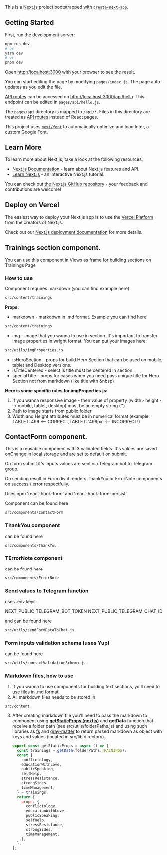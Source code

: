 This is a [Next.js](https://nextjs.org/) project bootstrapped with
[`create-next-app`](https://github.com/vercel/next.js/tree/canary/packages/create-next-app).

## Getting Started

First, run the development server:

```bash
npm run dev
# or
yarn dev
# or
pnpm dev
```

Open [http://localhost:3000](http://localhost:3000) with your browser to see the
result.

You can start editing the page by modifying `pages/index.js`. The page
auto-updates as you edit the file.

[API routes](https://nextjs.org/docs/api-routes/introduction) can be accessed on
[http://localhost:3000/api/hello](http://localhost:3000/api/hello). This
endpoint can be edited in `pages/api/hello.js`.

The `pages/api` directory is mapped to `/api/*`. Files in this directory are
treated as [API routes](https://nextjs.org/docs/api-routes/introduction) instead
of React pages.

This project uses
[`next/font`](https://nextjs.org/docs/basic-features/font-optimization) to
automatically optimize and load Inter, a custom Google Font.

## Learn More

To learn more about Next.js, take a look at the following resources:

- [Next.js Documentation](https://nextjs.org/docs) - learn about Next.js
  features and API.
- [Learn Next.js](https://nextjs.org/learn) - an interactive Next.js tutorial.

You can check out
[the Next.js GitHub repository](https://github.com/vercel/next.js/) - your
feedback and contributions are welcome!

## Deploy on Vercel

The easiest way to deploy your Next.js app is to use the
[Vercel Platform](https://vercel.com/new?utm_medium=default-template&filter=next.js&utm_source=create-next-app&utm_campaign=create-next-app-readme)
from the creators of Next.js.

Check out our
[Next.js deployment documentation](https://nextjs.org/docs/deployment) for more
details.

## Trainings section component.

You can use this component in Views as frame for building sections on Trainings
Page

### How to use

Component requires markdown (you can find example here)

```bash
src/content/trainings
```

**Props:**

- markdown - markdown in .md format. Example you can find here:

```bash
src/content/trainings
```

- img - image that you wanna to use in section. It's important to transfer image
  properties in wright format. You can put your images here:

```bash
src/utils/imgProperties.js
```

- isHeroSection - props for build Hero Section that can be used on mobile,
  tablet and Desktop versions.
- isTitleCentered - select is title must be centered in section.
- specialTitle - props for cases when you need pass unique title for Hero
  Section not from markdown (like title with &nbsp)

**Here is some specific rules for imgProperties.js:**

1.  If you wanna responsive image - then value of property (width> height -->
    mobile, tablet, desktop) must be an empty string ('')
2.  Path to image starts from public folder
3.  Width and Height attributes must be in numerical format (example: TABLET:
    499 <-- CORRECT;TABLET: '499px' <-- INCORRECT!)

## ContactForm component.

This is a reusable component with 3 validated fields. It's values are saved
onChange in local storage and are set to default on submit.

On form submit it's inputs values are sent via Telegram bot to Telegram group.

On sending result in Form div it renders ThankYou or ErrorNote components on
success / error respectfully.

Uses npm 'react-hook-form' and 'react-hook-form-persist'.

Component can be found here

```bash
src/components/ContactForm
```

### ThankYou component

can be found here

```bash
src/components/ThankYou
```

### TErrorNote component

can be found here

```bash
src/components/ErrorNote
```

### Send values to Telegram function

uses .env keys:

NEXT_PUBLIC_TELEGRAM_BOT_TOKEN NEXT_PUBLIC_TELEGRAM_CHAT_ID

and can be found here

```bash
src/utils/sendFormDataToChat.js
```

### Form inputs validation schema (uses Yup)

can be found here

```bash
src/utils/contactValidationSchema.js
```

### Markdown files, how to use

1. If you wanna to use components for building text sections, yo'll need to use
   files in .md format.
2. All markdown files needs to be stored in

```bash
src/content
```

3. After creating markdown file you'll need to pass the markdown to component
   using
   [**getStaticProps (nextjs)**](https://nextjs.org/docs/pages/building-your-application/data-fetching/get-static-props)
   and **getData** function that receive a folder path (see
   src/utils/folderPaths.js) and using such libraries as
   [fs](https://nodejs.org/api/fs.html) and
   [gray-matter](https://github.com/jonschlinkert/gray-matter) to return parsed
   markdown as object with keys and values (located in src/lib directory).

   ```javascript
   export const getStaticProps = async () => {
     const trainings = getData(folderPaths.TRAININGS);
     const {
       conflictology,
       educationWithLove,
       publicSpeaking,
       selfHelp,
       stressResistance,
       strongSides,
       timeManagement,
     } = trainings;
     return {
       props: {
         conflictology,
         educationWithLove,
         publicSpeaking,
         selfHelp,
         stressResistance,
         strongSides,
         timeManagement,
       },
     };
   };
   ```

```

```
